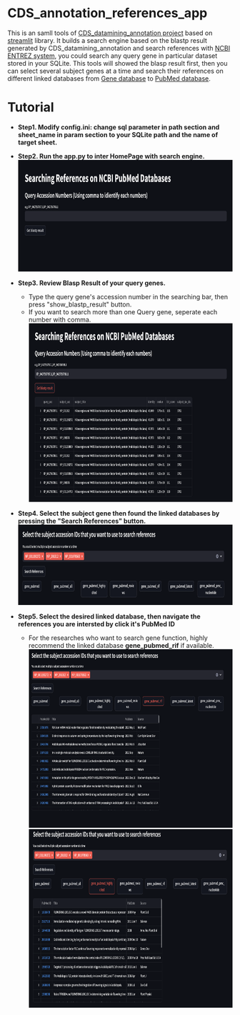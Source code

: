 # CDS_annotation_references_app
This is an samll tools of [CDS_datamining_annotation project](https://github.com/Hsin-Ping/CDS_datamining_annotation) based on [streamlit](https://streamlit.io) library. It builds a search engine based on the blastp result generated by CDS_datamining_annotation and search references with [NCBI ENTREZ system](https://www.ncbi.nlm.nih.gov/books/NBK3837/), you could search any query gene in particular dataset stored in your SQLite. This tools will showed the blasp result first, then you can select several subject genes at a time and search their references on different linked databases from [Gene database](https://www.ncbi.nlm.nih.gov/gene) to [PubMed database](https://pubmed.ncbi.nlm.nih.gov).
# Tutorial
- **Step1. Modify config.ini: change **sql** parameter in **path** section and **sheet_name** in **param** section to your SQLite path and the name of target sheet.**
  
- **Step2. Run the app.py to inter HomePage with search engine.**
  <img src="images/step1.png" width=800, height=250></img>
- **Step3. Review Blasp Result of your query genes.**
  - Type the query gene's accession number in the searching bar, then press "show_blastp_result" button. 
  - If you want to search more than one Query gene, seperate each number with comma.
  <img src="images/step3.png" width=800, height=400></img>
- **Step4. Select the subject gene then found the linked databases by pressing the "Search References" button.**
  <img src="images/step4.png" width=800, height=180></img>
- **Step5. Select the desired linked database, then navigate the references you are intersted by click it's **PubMed ID****
  - For the researches who want to search gene function, highly recommend the linked database **gene_pubmed_rif** if available.
 <img src="images/step5.png" width=800, height=400></img>
 <img src="images/step6.png" width=800, height=400></img>
